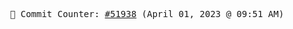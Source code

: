 <p align="center">
    <samp>
        📮 Commit Counter: <a href="https://github.com/Javascript-void0/Javascript-void0/commits/main">#51938</a> (April 01, 2023 @ 09:51 AM)
    </samp>
</p>